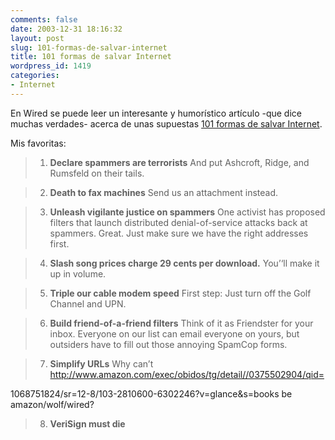 ```yaml
---
comments: false
date: 2003-12-31 18:16:32
layout: post
slug: 101-formas-de-salvar-internet
title: 101 formas de salvar Internet
wordpress_id: 1419
categories:
- Internet
---
```


En Wired se puede leer un interesante y humorístico artículo -que dice muchas verdades- acerca de unas supuestas [101 formas de salvar Internet](http://www.wired.com/wired/archive/12.01/internet.html).





Mis favoritas:





>   


> 
> 

>   1. **Declare spammers are terrorists** And put Ashcroft, Ridge, and Rumsfeld on their tails.
> 

>   2. **Death to fax machines** Send us an attachment instead.
> 

>   3. **Unleash vigilante justice on spammers** One activist has proposed filters that launch distributed denial-of-service attacks back at spammers. Great. Just make sure we have the right addresses first.
> 

>   4. **Slash song prices charge 29 cents per download.** You’&#8216;ll make it up in volume.
> 

>   5. **Triple our cable modem speed** First step: Just turn off the Golf Channel and UPN.
> 

>   6. **Build friend-of-a-friend filters** Think of it as Friendster for your inbox. Everyone on our list can email everyone on yours, but outsiders have to fill out those annoying SpamCop forms.
> 

>   7. **Simplify URLs** Why can’t http://www.amazon.com/exec/obidos/tg/detail//0375502904/qid=  

1068751824/sr=12-8/103-2810600-6302246?v=glance&#38;s=books be amazon/wolf/wired?
> 

>   8. **VeriSign must die**
> 
  






 
